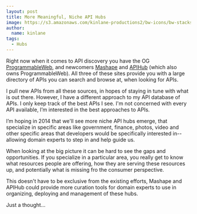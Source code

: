```yaml
---
layout: post
title: More Meaningful, Niche API Hubs
image: https://s3.amazonaws.com/kinlane-productions2/bw-icons/bw-stacks.png
author:
  name: kinlane
tags:
  - Hubs
---
```

Right now when it comes to API discovery you have the OG [ProgrammableWeb](http://programmableweb.com), and newcomers [Mashape](http://mashape.com) and [APIHub](http://apihub.com) (which also owns ProgrammableWeb). All three of these sites provide you with a large directory of APIs you can search and browse at, when looking for APIs.

I pull new APIs from all these sources, in hopes of staying in tune with what is out there. However, I have a different approach to my API database of APIs. I only keep track of the best APIs I see. I'm not concerned with every API available, I’m interested in the best approaches to APIs.

I’m hoping in 2014 that we'll see more niche API hubs emerge, that specialize in specific areas like government, finance, photos, video and other specific areas that developers would be specifically interested in--allowing domain experts to step in and help guide us.

When looking at the big picture it can be hard to see the gaps and opportunities. If you specialize in a particular area, you really get to know what resources people are offering, how they are serving these resources up, and potentially what is missing fro the consumer perspective.

This doesn't have to be exclusive from the existing efforts, Mashape and APIHub could provide more curation tools for domain experts to use in organizing, deploying and management of these hubs.  

Just a thought...